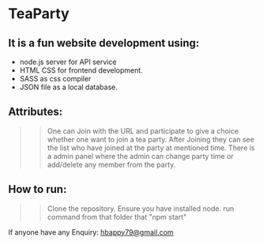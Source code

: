# TeaParty

It is a fun website development using:
-----------------------------------
<ul>
  <li>node.js server for API service</li>
  <li>HTML CSS for frontend development.</li>
  <li>SASS as css compiler</li>
  <li>JSON file as a local database.</li>
</ul>

Attributes:
-----------------------------
>> One can Join with the URL and participate to give a choice whether one want to join a tea party.
>> After Joining they can see the list who have joined at the party at mentioned time.
>> There is a admin panel where the admin can change party time or add/delete any member from the party.

How to run:
-------------------------------
>> Clone the repository.
>> Ensure you have installed node.
>> run command from that folder that "npm start"

If anyone have any Enquiry: hbappy79@gmail.com
